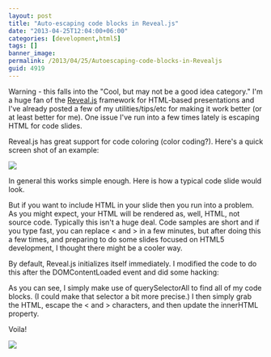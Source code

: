 ```yaml
---
layout: post
title: "Auto-escaping code blocks in Reveal.js"
date: "2013-04-25T12:04:00+06:00"
categories: [development,html5]
tags: []
banner_image: 
permalink: /2013/04/25/Autoescaping-code-blocks-in-Revealjs
guid: 4919
---
```


Warning - this falls into the "Cool, but may not be a good idea category." I'm a huge fan of the <a href="https://github.com/hakimel/reveal.js/">Reveal.js</a> framework for HTML-based presentations and I've already posted a few of my utilities/tips/etc for making it work better (or at least better for me). One issue I've run into a few times lately is escaping HTML for code slides.
<!--more-->
Reveal.js has great support for code coloring (color coding?). Here's a quick screen shot of an example:
 
<img src="https://static.raymondcamden.com/images/Screenshot_4_25_13_10_20_AM.png" />

In general this works simple enough. Here is how a typical code slide would look.

<script src="https://gist.github.com/cfjedimaster/5460558.js"></script>

But if you want to include HTML in your slide then you run into a problem. As you might expect, your HTML will be rendered as, well, HTML, not source code. Typically this isn't a huge deal. Code samples are short and if you type fast, you can replace &lt; and &gt; in a few minutes, but after doing this a few times, and preparing to do some slides focused on HTML5 development, I thought there might be a cooler way.

By default, Reveal.js initializes itself immediately. I modified the code to do this after the DOMContentLoaded event and did some hacking:

<script src="https://gist.github.com/cfjedimaster/5460602.js"></script>

As you can see, I simply make use of querySelectorAll to find all of my code blocks. (I could make that selector a bit more precise.) I then simply grab the HTML, escape the &lt; and &gt; characters, and then update the innerHTML property.

Voila!

<img src="https://static.raymondcamden.com/images/Screenshot_4_25_13_10_28_AM.png" />